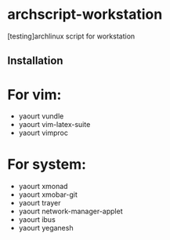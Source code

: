 archscript-workstation
======================

[testing]archlinux script for workstation



Installation
---------

For vim:
========
* yaourt vundle
* yaourt vim-latex-suite
* yaourt vimproc

For system:
============

* yaourt xmonad
* yaourt xmobar-git
* yaourt trayer
* yaourt network-manager-applet
* yaourt ibus
* yaourt yeganesh
